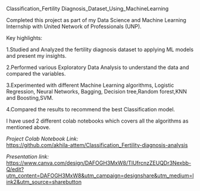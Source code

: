 
Classification_Fertility Diagnosis_Dataset_Using_MachineLearning

Completed this project as part of my Data Science and Machine Learning Internship with United Network of Professionals (UNP).

Key highlights:

1.Studied and Analyzed the fertility diagnosis dataset to applying ML models and present my insights.

2.Performed various Exploratory Data Analysis to understand the data and compared the variables.

3.Experimented with different Machine Learning algorithms, Logistic Regression, Neural Networks, Bagging, Decision tree,Random forest,KNN and Boosting,SVM.

4.Compared the results to recommend the best Classification model.

I have used 2 different colab notebooks which covers all the algorithms as mentioned above.

*Project Colab Notebook Link:*   
    https://github.com/akhila-attem/Classification_Fertility-diagnosis-analysis
    
*Presentation link:*
     https://www.canva.com/design/DAFOGH3MxW8/TIUfrcnzZEUQDr3Nexbb-Q/edit?utm_content=DAFOGH3MxW8&utm_campaign=designshare&utm_medium=link2&utm_source=sharebutton
